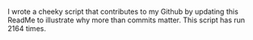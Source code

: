 I wrote a cheeky script that contributes to my Github by updating this ReadMe to illustrate why more than commits matter. This script has run 2164 times.